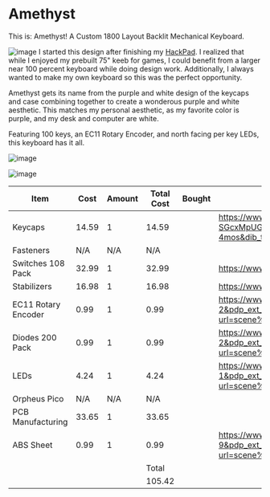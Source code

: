 # Amethyst

This is: Amethyst! A Custom 1800 Layout Backlit Mechanical Keyboard. 

![image](https://github.com/user-attachments/assets/b9df3de5-c44f-4e76-a9bb-90a2712a405c)
I started this design after finishing my [HackPad](https://github.com/hackclub/hackpad/pull/566). I realized that while I enjoyed my prebuilt 75" keeb for games, I could benefit from a larger near 100 percent keyboard while doing design work. Additionally, I always wanted to make my own keyboard so this was the perfect opportunity. 

Amethyst gets its name from the purple and white design of the keycaps and case combining together to create a wonderous purple and white aesthetic. This matches my personal aesthetic, as my favorite color is purple, and my desk and computer are white. 

Featuring 100 keys, an EC11 Rotary Encoder, and north facing per key LEDs, this keyboard has it all.

![image](https://github.com/user-attachments/assets/8329d826-dd28-4885-844b-a2df0b3ae529)

![image](https://github.com/user-attachments/assets/9c5696a5-c420-4f1d-8fd8-694d4d679ef1)

| Item                | Cost  | Amount | Total Cost | Bought | Link                                                                                                                                                                                                                                                                                                                                                                                                                                                                                     |
|---------------------|-------|--------|------------|--------|------------------------------------------------------------------------------------------------------------------------------------------------------------------------------------------------------------------------------------------------------------------------------------------------------------------------------------------------------------------------------------------------------------------------------------------------------------------------------------------|
| Keycaps             | 14.59 |      1 |      14.59 |        | https://www.amazon.com/Womier-Doubleshot-Universal-Compatiability-Switches/dp/B0DD4WVCSY?dib=eyJ2IjoiMSJ9.OLygBPLss-hmk7qxNDc34TjGPkX_Bg94Z50-SGcxMpUGFXRzXg4Aca0yNAQJ0cO47atpF8in5yIqW6eE9EluivySCiYlHodLD4HwTCv33C01co0NvJUqrcZAcDcIhZ59CCNxMaiGBhlIRQyUGLfY8cuQqd_yfPPf7XHcPxmTpfYSIMqVIWpGB_IbmJP5mu38CfdeuWLOBPjCuApEmNpnmQq_bCGxVc8ysfzYxM8O_mM.rqaP_c6ssHgE33NJeN82jGS5E5JkvkuPUhI0m2-4mos&dib_tag=se&keywords=cherry%2Bmx%2Bbacklit%2Bkeycaps&qid=1741147235&sr=8-5&th=1         |
| Fasteners           | N/A   | N/A    | N/A        |        |                                                                                                                                                                                                                                                                                                                                                                                                                                                                                          |
| Switches 108 Pack   | 32.99 |      1 |      32.99 |        | https://www.amazon.com/Zjmehty-Switches-Mechanical-Pre-Lubed-Pin-Enhanced/dp/B0CF8DM48W?gQT=2&th=1                                                                                                                                                                                                                                                                                                                                                                                       |
| Stabilizers         | 16.98 |      1 |      16.98 |        | https://www.amazon.com/DUROCK-Stabilizers-Translucent-Keyboard-Mechanical/dp/B0B2RR8YB3?th=1                                                                                                                                                                                                                                                                                                                                                                                             |
| EC11 Rotary Encoder |  0.99 |      1 |       0.99 |        | https://www.aliexpress.us/item/3256808479535031.html?spm=a2g0o.productlist.main.3.4d7dxTX5xTX5ns&algo_pvid=0d568b7b-daee-4fc1-9258-7e16ceb695fb&algo_exp_id=0d568b7b-daee-4fc1-9258-7e16ceb695fb-2&pdp_ext_f=%7B%22order%22%3A%222345%22%2C%22eval%22%3A%221%22%7D&pdp_npi=4%40dis%21USD%213.64%210.99%21%21%2126.03%217.08%21%402103244617490913416364993e90bb%2112000046153664308%21sea%21US%216369526691%21ABX&curPageLogUid=sGg3ELxUuXmb&utparam-url=scene%3Asearch%7Cquery_from%3A  |
| Diodes 200 Pack     |  0.99 |      1 |       0.99 |        | https://www.aliexpress.us/item/3256806188284816.html?spm=a2g0o.productlist.main.3.50f12c82hltCYb&algo_pvid=5a51bd8b-f336-421d-b4a6-33b391258c78&algo_exp_id=5a51bd8b-f336-421d-b4a6-33b391258c78-2&pdp_ext_f=%7B%22order%22%3A%22113%22%2C%22eval%22%3A%221%22%7D&pdp_npi=4%40dis%21USD%213.33%210.99%21%21%2123.81%217.09%21%402103205217490916009722216e4e62%2112000036944920066%21sea%21US%216369526691%21ABX&curPageLogUid=tWRlb74wlarX&utparam-url=scene%3Asearch%7Cquery_from%3A   |
| LEDs                |  4.24 |      1 |       4.24 |        | https://www.aliexpress.us/item/3256803920004750.html?spm=a2g0o.productlist.main.2.54c06f8fytTZN9&algo_pvid=dcaed646-d523-4e62-8d47-aff65f920fcd&algo_exp_id=dcaed646-d523-4e62-8d47-aff65f920fcd-1&pdp_ext_f=%7B%22order%22%3A%2217%22%2C%22eval%22%3A%221%22%7D&pdp_npi=4%40dis%21USD%2114.03%210.99%21%21%2114.03%210.99%21%402103246617490929199323202e7241%2112000028053292915%21sea%21US%216369526691%21ABX&curPageLogUid=mMZxNRaw6OM2&utparam-url=scene%3Asearch%7Cquery_from%3A   |
| Orpheus Pico        | N/A   | N/A    | N/A        |        |                                                                                                                                                                                                                                                                                                                                                                                                                                                                                          |
| PCB Manufacturing   | 33.65 |      1 |      33.65 |        |                                                                                                                                                                                                                                                                                                                                                                                                                                                                                          |
| ABS Sheet           |  0.99 |      1 |       0.99 |        | https://www.aliexpress.us/item/3256805567048873.html?spm=a2g0o.productlist.main.10.260409hS09hS5Q&algo_pvid=87e0738d-a6f3-4937-92c7-5bf839bc981b&algo_exp_id=87e0738d-a6f3-4937-92c7-5bf839bc981b-9&pdp_ext_f=%7B%22order%22%3A%221924%22%2C%22eval%22%3A%221%22%7D&pdp_npi=4%40dis%21USD%211.89%210.99%21%21%2113.47%217.02%21%40210312d517490937539981855e717a%2112000034230563592%21sea%21US%216369526691%21ABX&curPageLogUid=E5h4FjzhYqEH&utparam-url=scene%3Asearch%7Cquery_from%3A |
|                     |       |        | Total      |        |                                                                                                                                                                                                                                                                                                                                                                                                                                                                                          |
|                     |       |        |     105.42 |        |                                                                                                                                                                                                                                                                                                                                                                                                                                                                                          |
